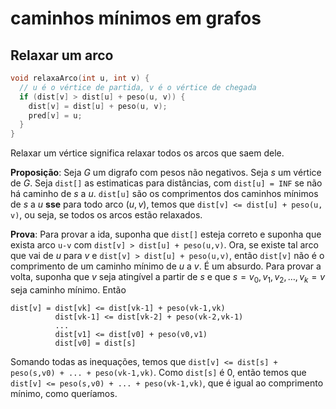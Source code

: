 # caminhos mínimos em grafos

## Relaxar um arco

```cpp
void relaxaArco(int u, int v) {
  // u é o vértice de partida, v é o vértice de chegada
  if (dist[v] > dist[u] + peso(u, v)) {
    dist[v] = dist[u] + peso(u, v);
    pred[v] = u;
  }
}
```

Relaxar um vértice significa relaxar todos os arcos que saem dele.

**Proposição**: Seja $G$ um digrafo com pesos não negativos. Seja $s$ um vértice de $G$. Seja `dist[]` as estimaticas para distâncias, com `dist[u] = INF` se não há caminho de $s$ a $u$.
`dist[u]` são os comprimentos dos caminhos mínimos de $s$ a $u$ **sse** para todo arco $(u, v)$, temos que `dist[v] <= dist[u] + peso(u, v)`, ou seja, se todos os arcos estão relaxados.

**Prova**: Para provar a ida, suponha que `dist[]` esteja correto e suponha que exista arco `u-v` com `dist[v] > dist[u] + peso(u,v)`. Ora, se existe tal arco que vai de $u$ para $v$ e `dist[v] > dist[u] + peso(u,v)`, então `dist[v]` não é o comprimento de um caminho mínimo de $u$ a $v$. É um absurdo.
Para provar a volta, suponha que $v$ seja atingível a partir de $s$ e que
$s = v_0, v_1, v_2, \dots, v_k = v$  seja caminho mínimo. Então 
```
dist[v] = dist[vk] <= dist[vk-1] + peso(vk-1,vk)
          dist[vk-1] <= dist[vk-2] + peso(vk-2,vk-1)
          ...
          dist[v1] <= dist[v0] + peso(v0,v1)
          dist[v0] = dist[s]
```
Somando todas as inequações, temos que 
`dist[v] <= dist[s] + peso(s,v0) + ... + peso(vk-1,vk)`. Como `dist[s]` é 0, então temos que `dist[v] <= peso(s,v0) + ... + peso(vk-1,vk)`, que é igual ao comprimento mínimo, como queríamos.